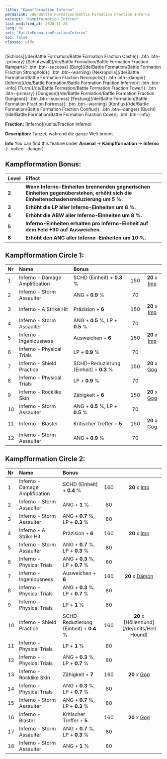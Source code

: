 ```yaml
---
title: "Kampfformation Inferno"
permalink: /de/Battle Formation/Battle Formation Fraction Inferno
excerpt: "Kampfformation Inferno"
last_modified_at: 2020-11-28
lang: de
ref: "BattleFormationFractionInferno"
toc: false
classes: wide
---
```

 [Schloss](/de/Battle Formation/Battle Formation Fraction Castle){: .btn .btn--primary} [Schutzwall](/de/Battle Formation/Battle Formation Fraction Rampart){: .btn .btn--success} [Burg](/de/Battle Formation/Battle Formation Fraction Stronghold){: .btn .btn--warning} [Nekropolis](/de/Battle Formation/Battle Formation Fraction Necropolis){: .btn .btn--danger} [Inferno](/de/Battle Formation/Battle Formation Fraction Inferno){: .btn .btn--info} [Turm](/de/Battle Formation/Battle Formation Fraction Tower){: .btn .btn--primary} [Dungeon](/de/Battle Formation/Battle Formation Fraction Dungeon){: .btn .btn--success} [Festung](/de/Battle Formation/Battle Formation Fraction Fortress){: .btn .btn--warning} [Konflux](/de/Battle Formation/Battle Formation Fraction Conflux){: .btn .btn--danger} [Bucht](/de/Battle Formation/Battle Formation Fraction Cove){: .btn .btn--info} 

  **Fraction:** [Inferno](/units/Fraction Inferno)

  **Description:** Tanzet, während die ganze Welt brennt.

**Info** You can find this feature under **Arsenal** -> **Kampfformation** -> **Inferno** 
{: .notice--danger}

## Kampfformation Bonus:

  | Level |         Effect        |
  |:------|:---------------------|
  | **2** | **Wenn Inferno-Einheiten brennenden gegnerischen Einheiten gegenüberstehen, erhöht sich die Einheitenschadensreduzierung um 5 %.** |
  | **3** | **Erhöht die LP aller Inferno-Einheiten um 8 %.** |
  | **4** | **Erhöht die ABW aller Inferno-Einheiten um 8 %.** |
  | **5** | **Inferno-Einheiten erhalten pro Inferno-Einheit auf dem Feld +30 auf Ausweichen.** |
  | **6** | **Erhöht den ANG aller Inferno-Einheiten um 10 %.** |

## Kampfformation Circle 1:

  |  Nr  |         Name        |  Bonus  | <i class="fas fa-flask"/>  |  <i class="fab fa-optin-monster"/> |
  |:-----|:--------------------|:---------|:-----------------:|:----------------:|
  | 1 | Inferno - Damage Amplification | SCHD (Einheit) + **0.3** % | 150 |  **20** x [Imp](/de/units/Imp) |
  | 2 | Inferno - Storm Assaulter | ANG + **0.9** % | 70 |   |
  | 3 | Inferno - A Strike Hit | Präzision + **6**  | 150 |  **20** x [Imp](/de/units/Imp) |
  | 4 | Inferno - Storm Assaulter | ANG + **0.5** %, LP + **0.5** % | 70 |   |
  | 5 | Inferno - Ingeniousness | Ausweichen + **6**  | 150 |  **20** x [Imp](/de/units/Imp) |
  | 6 | Inferno - Physical Trials | LP + **0.9** % | 70 |   |
  | 7 | Inferno - Shield Practice | SCHD-Reduzierung (Einheit) + **0.3** % | 150 |  **20** x [Gog](/de/units/Gog) |
  | 8 | Inferno - Physical Trials | LP + **0.9** % | 70 |   |
  | 9 | Inferno - Rocklike Skin | Zähigkeit + **6**  | 150 |  **20** x [Gog](/de/units/Gog) |
  | 10 | Inferno - Storm Assaulter | ANG + **0.5** %, LP + **0.5** % | 70 |   |
  | 11 | Inferno - Blaster | Kritischer Treffer + **5**  | 150 |  **20** x [Gog](/de/units/Gog) |
  | 12 | Inferno - Storm Assaulter | ANG + **0.9** % | 70 |   |
  


## Kampfformation Circle 2:

  |  Nr  |         Name        |  Bonus  | <i class="fas fa-flask"/>  |  <i class="fab fa-optin-monster"/> |
  |:-----|:--------------------|:---------|:-----------------:|:----------------:|
  | 1 | Inferno - Damage Amplification | SCHD (Einheit) + **0.4** % | 160 |  **20** x [Imp](/de/units/Imp) |
  | 2 | Inferno - Storm Assaulter | ANG + **1** % | 80 |   |
  | 3 | Inferno - Storm Assaulter | ANG + **0.7** %, LP + **0.3** % | 80 |   |
  | 4 | Inferno - A Strike Hit | Präzision + **6**  | 160 |  **20** x [Imp](/de/units/Imp) |
  | 5 | Inferno - Storm Assaulter | ANG + **0.7** %, LP + **0.3** % | 80 |   |
  | 6 | Inferno - Physical Trials | ANG + **0.3** %, LP + **0.7** % | 80 |   |
  | 7 | Inferno - Ingeniousness | Ausweichen + **6**  | 160 |  **20** x [Dämon](/de/units/Demon) |
  | 8 | Inferno - Physical Trials | ANG + **0.3** %, LP + **0.7** % | 80 |   |
  | 9 | Inferno - Physical Trials | LP + **1** % | 80 |   |
  | 10 | Inferno - Shield Practice | SCHD-Reduzierung (Einheit) + **0.4** % | 160 |  **20** x [Höllenhund](/de/units/Hell Hound) |
  | 11 | Inferno - Physical Trials | LP + **1** % | 80 |   |
  | 12 | Inferno - Physical Trials | ANG + **0.3** %, LP + **0.7** % | 80 |   |
  | 13 | Inferno - Rocklike Skin | Zähigkeit + **7**  | 160 |  **20** x [Gog](/de/units/Gog) |
  | 14 | Inferno - Physical Trials | ANG + **0.3** %, LP + **0.7** % | 80 |   |
  | 15 | Inferno - Storm Assaulter | ANG + **0.7** %, LP + **0.3** % | 80 |   |
  | 16 | Inferno - Blaster | Kritischer Treffer + **5**  | 160 |  **20** x [Gog](/de/units/Gog) |
  | 17 | Inferno - Storm Assaulter | ANG + **0.7** %, LP + **0.3** % | 80 |   |
  | 18 | Inferno - Storm Assaulter | ANG + **1** % | 80 |   |
  

